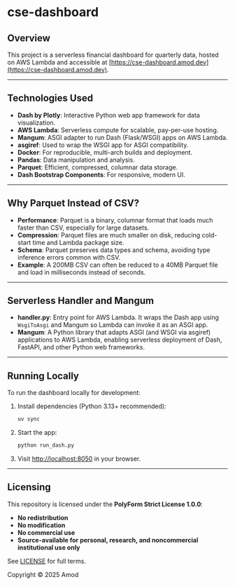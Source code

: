 # cse-dashboard

## Overview

This project is a serverless financial dashboard for quarterly data, hosted on AWS Lambda and accessible at [https://cse-dashboard.amod.dev](https://cse-dashboard.amod.dev).

---

## Technologies Used

- **Dash by Plotly**: Interactive Python web app framework for data visualization.
- **AWS Lambda**: Serverless compute for scalable, pay-per-use hosting.
- **Mangum**: ASGI adapter to run Dash (Flask/WSGI) apps on AWS Lambda.
- **asgiref**: Used to wrap the WSGI app for ASGI compatibility.
- **Docker**: For reproducible, multi-arch builds and deployment.
- **Pandas**: Data manipulation and analysis.
- **Parquet**: Efficient, compressed, columnar data storage.
- **Dash Bootstrap Components**: For responsive, modern UI.

---

## Why Parquet Instead of CSV?

- **Performance**: Parquet is a binary, columnar format that loads much faster than CSV, especially for large datasets.
- **Compression**: Parquet files are much smaller on disk, reducing cold-start time and Lambda package size.
- **Schema**: Parquet preserves data types and schema, avoiding type inference errors common with CSV.
- **Example**: A 200MB CSV can often be reduced to a 40MB Parquet file and load in milliseconds instead of seconds.

---

## Serverless Handler and Mangum

- **handler.py**: Entry point for AWS Lambda. It wraps the Dash app using `WsgiToAsgi` and Mangum so Lambda can invoke it as an ASGI app.
- **Mangum**: A Python library that adapts ASGI (and WSGI via asgiref) applications to AWS Lambda, enabling serverless deployment of Dash, FastAPI, and other Python web frameworks.

---

## Running Locally

To run the dashboard locally for development:

1. Install dependencies (Python 3.13+ recommended):
   ```sh
   uv sync
   ```
2. Start the app:
   ```sh
   python run_dash.py
   ```
3. Visit [http://localhost:8050](http://localhost:8050) in your browser.

---

## Licensing

This repository is licensed under the **PolyForm Strict License 1.0.0**:

- **No redistribution**
- **No modification**
- **No commercial use**
- **Source-available for personal, research, and noncommercial institutional use only**

See [LICENSE](LICENSE) for full terms.

Copyright © 2025 Amod
